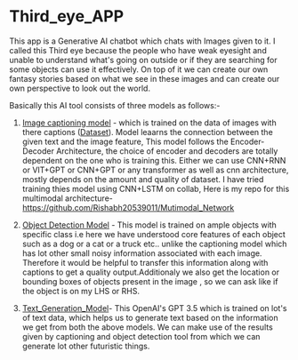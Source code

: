 # Third_eye_APP

This app is a Generative AI chatbot which chats with Images given to it. I called this Third eye because the 
people who have weak eyesight and unable to understand what's going on outside or if they are searching for some objects can use it effectively.
On top of it we can create our own fantasy stories based on what we see in these images and can create our own perspective to look out the world. 

Basically this AI tool consists of three models as follows:-
1. [Image captioning model](https://huggingface.co/Salesforce/blip-image-captioning-large) - which is trained on the data of images with there captions ([Dataset](https://www.kaggle.com/datasets/adityajn105/flickr8k)). Model leaarns the connection between the given text and the image feature, This model follows the Encoder-Decoder Architecture, the choice of encoder and decoders are totally dependent on the one who is training this. Either we can use CNN+RNN or VIT+GPT or CNN+GPT or any transformer as well as cnn architecture, mostly depends on the amount and quality of dataset. I have tried training thies model using CNN+LSTM on collab, Here is my repo for this multimodal architecture-
https://github.com/Rishabh20539011/Mutimodal_Network

2. [Object Detection Model](https://huggingface.co/facebook/detr-resnet-50) - This model is trained on ample objects with specific class i.e here we have understood core features of each object such as a dog or a cat or a truck etc.. unlike the captioning model which has lot other small noisy information associated with each image. Therefore it would be helpful to transfer this information along with captions to get a quality output.Additionaly we also get the location or bounding boxes of objects present in the image , so we can ask like if the object is on my LHS or RHS.

3. [Text_Generation_Model](https://openai.com/)- This OpenAI's GPT 3.5 which is trained on lot's of text data, which helps us to generate text based on the information we get from both the above models. We can make use of the results given by captioning and object detection tool from which we can generate lot other futuristic things.

